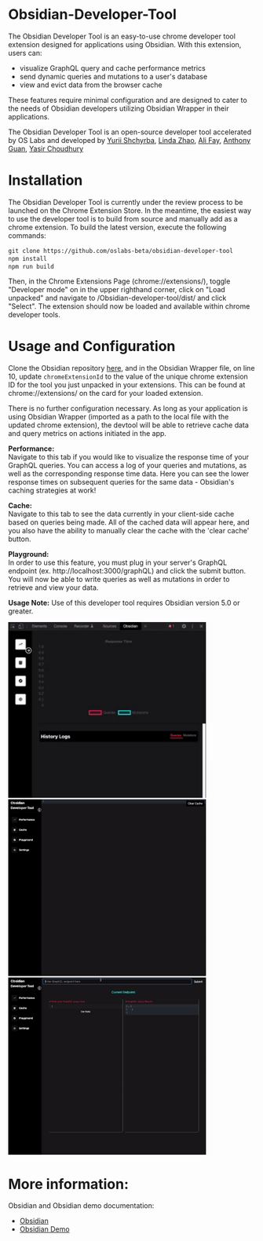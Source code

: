 # Obsidian-Developer-Tool

The Obsidian Developer Tool is an easy-to-use chrome developer tool extension designed for applications using Obsidian. With this extension, users can:

- visualize GraphQL query and cache performance metrics 
- send dynamic queries and mutations to a user's database 
- view and evict data from the browser cache

These features require minimal configuration and are designed to cater to the needs of Obsidian developers utilizing Obsidian Wrapper in their applications.

The Obsidian Developer Tool is an open-source developer tool accelerated by OS Labs and developed by [Yurii Shchyrba](https://github.com/YuriiShchyrba),   [Linda Zhao](https://github.com/lzhao15), [Ali Fay](https://github.com/ali-fay), [Anthony Guan](https://github.com/guananthony), [Yasir Choudhury](https://github.com/Yasir-Choudhury)   

# Installation

The Obsidian Developer Tool is currently under the review process to be launched on the Chrome Extension Store. In the meantime, the easiest way to use the developer tool is to build from source and manually add as a chrome extension. To build the latest version, execute the following commands:


```
git clone https://github.com/oslabs-beta/obsidian-developer-tool 
npm install
npm run build
```

Then, in the Chrome Extensions Page (chrome://extensions/), toggle "Developer mode" on in the upper righthand corner, click on "Load unpacked" and navigate to /Obsidian-developer-tool/dist/ and click "Select". The extension should now be loaded and available within chrome developer tools.

# Usage and Configuration
Clone the Obsidian repository [here](https://github.com/open-source-labs/obsidian), and in the Obsidian Wrapper file, on line 10, update ```chromeExtensionId``` to the value of the unique chrome extension ID for the tool you just unpacked in your extensions. This can be found at chrome://extensions/ on the card for your loaded extension.

There is no further configuration necessary. As long as your application is using Obsidian Wrapper (imported as a path to the local file with the updated chrome extension), the devtool will be able to retrieve cache data and query metrics on actions initiated in the app. 

**Performance:** <br/>
Navigate to this tab if you would like to visualize the response time of your GraphQL queries. You can access a log of your queries and mutations, as well as the corresponding response time data. Here you can see the lower response times on subsequent queries for the same data - Obsidian's caching strategies at work!

**Cache:** <br/>
Navigate to this tab to see the data currently in your client-side cache based on queries being made. All of the cached data will appear here, and you also have the ability to manually clear the cache with the 'clear cache' button. 

**Playground:** <br/>
In order to use this feature, you must plug in your server's GraphQL endpoint (ex. http://localhost:3000/graphQL) and click the submit button. You will now be able to write queries as well as mutations in order to retrieve and view your data.

**Usage Note:**
Use of this developer tool requires Obsidian version 5.0 or greater.

<div><img src='./src/assets/gifs/performance_crop.gif' width="80%"></div>
<div><img src='./src/assets/gifs/cache.gif' width="80%"></div>
<div><img src='./src/assets/gifs/playground.gif' width="80%"></div>

# More information:
Obsidian and Obsidian demo documentation: 
* [Obsidian](https://github.com/open-source-labs/obsidian) 
* [Obsidian Demo](https://github.com/oslabs-beta/obsidian-demo-5.0) 

